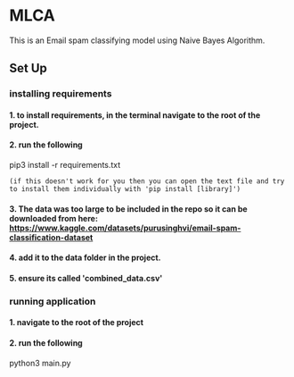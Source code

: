 # MLCA
This is an Email spam classifying model using Naive Bayes Algorithm.

## Set Up
### installing requirements
#### 1. to install requirements, in the terminal navigate to the root of the project.
#### 2. run the following 
pip3 install -r requirements.txt

    (if this doesn't work for you then you can open the text file and try to install them individually with 'pip install [library]')

#### 3. The data was too large to be included in the repo so it can be downloaded from here: https://www.kaggle.com/datasets/purusinghvi/email-spam-classification-dataset
#### 4. add it to the data folder in the project.
#### 5. ensure its called 'combined_data.csv'

### running application
#### 1. navigate to the root of the project
#### 2. run the following 
python3 main.py
